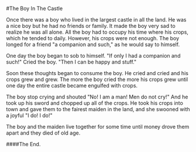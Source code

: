 #The Boy In The Castle

Once there was a boy who lived in the largest castle in all the land.  He was a nice boy but he had no friends or family.  It made the boy very sad to realize he was all alone.  All the boy had to occupy his time where his crops, which he tended to daily.  However, his crops were not enough.  The boy longed for a friend "a companion and such," as he would say to himself.

One day the boy began to sob to himself.  "If only I had a companion and such!"  Cried the boy.  "Then I can be happy and stuff."  

Soon these thoughts began to consume the boy.  He cried and cried and his crops grew and grew.  The more the boy cried the more his crops grew until one day the entire castle became engulfed with crops.

The boy stop crying and shouted "No! I am a man! Men do not cry!"  And he took up his sword and chopped up all of the crops.  He took his crops into town and gave them to the fairest maiden in the land, and she swooned with a joyful "I do! I do!"

The boy and the maiden live together for some time until money drove them apart and they died of old age.

####The End.
